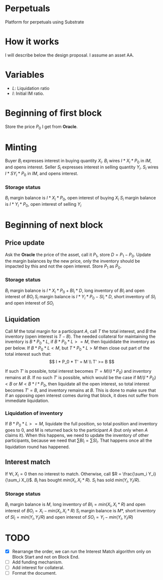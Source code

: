 # Perpetuals
Platform for perpetuals using Substrate

# How it works
I will describe below the design proposal. I assume an asset AA.

# Variables
* *L*: Liquidation ratio
* *I*: Initial IM ratio.

# Beginning of first block
Store the price $P_0$ I get from **Oracle**.

# Minting
Buyer $B_i$ expresses interest in buying quantity $X_i$. $B_i$ wires $I * X_i * P_0$ in *IM*, and opens interest.
Seller $S_i$ expresses interest in selling quantity $Y_i$. $S_i$ wires $I * SY_i * P_0$ in *IM*, and opens interest.

### Storage status
$B_i$ margin balance is $I * X_i * P_0$, open interest of buying $X_i$
$S_i$ margin balance is $I * Y_i * P_0$, open interest of selling $Y_i$

# Beginning of next block
## Price update
Ask the **Oracle** the price of the asset, call it $P_1$, store $D = P_1 - P_0$. Update the margin balances by the new price, only the inventory should be impacted by this and not the open interest. Store $P_1$ as $P_0$.

### Storage status
$B_i$ margin balance is $I * X_i * P_0 + BI_i * D$, long inventory of $BI_i$ and open interest of $BO_i$
$S_i$ margin balance is $I * Y_i * P_0 - SI_i * D$, short inventory of $SI_i$ and open interest of $SO_i$

## Liquidation
Call *M* the total margin for a participant *A*, call *T* the total interest, and *B* the inventory (open interest is $T - B$).
The needed collateral for maintaining the inventory is $B * P_0 * L$, if $B * P_0 * L >= M$, then liquididate the inventory as per below.
If $B * P_0 * L < M$, but $T * P_0 * L > M$ then close out part of the total interest such that:
$$
I * P_0 * T' = M \\
T' >= B
$$

If such $T'$ is possible, total interest becomes $T' = M / (I * P_0)$ and inventory remains at *B*. If no such $T'$ is possible, which would be the case if $M / (I * P_0) < B$ or $M < B * I * P_0$, then liquidate all the open interest, so total interest becomes $T' = B$, and inventory remains at *B*. This is done to make sure that if an opposing open interest comes during that block, it does not suffer from immediate liquidation.

### Liquidation of inventory
If $B * P_0 * L >= M$, liquidate the full position, so total position and inventory goes to $0$, and M is returned back to the participant *A* (but only when *A* claims it). When this happens, we need to update the inventory of other participants, because we need that $\sum BI_i = \sum SI_i$. That happens once all the liquidation round has happened.

## Interest match
If $\forall i, X_i = 0$ then no interest to match. Otherwise, call $R = \frac{\sum_i Y_i}{\sum_i X_i}$. $B_i$ has bought $min(X_i, X_i * R)$. $S_i$ has sold $min(Y_i, Y_i / R)$.

### Storage status
$B_i$ margin balance is *M*, long inventory of $BI_i = min(X_i, X_i * R)$ and open interest of $BO_i = X_i - min(X_i, X_i * R)$
$S_i$ margin balance is *M**, short inventory of $SI_i = min(Y_i, Y_i / R)$ and open interest of $SO_i = Y_i - min(Y_i, Y_i / R)$

# TODO
- [X] Rearrange the order, we can run the Interest Match algorithm only on Block Start and not on Block End.
- [ ] Add funding mechanism.
- [ ] Add interest for collateral.
- [ ] Format the document.
